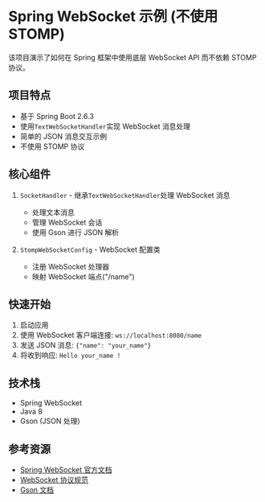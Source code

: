 # Spring WebSocket 示例 (不使用 STOMP)

该项目演示了如何在 Spring 框架中使用底层 WebSocket API 而不依赖 STOMP 协议。

## 项目特点

- 基于 Spring Boot 2.6.3
- 使用`TextWebSocketHandler`实现 WebSocket 消息处理
- 简单的 JSON 消息交互示例
- 不使用 STOMP 协议

## 核心组件

1. `SocketHandler` - 继承`TextWebSocketHandler`处理 WebSocket 消息

   - 处理文本消息
   - 管理 WebSocket 会话
   - 使用 Gson 进行 JSON 解析

2. `StompWebSocketConfig` - WebSocket 配置类
   - 注册 WebSocket 处理器
   - 映射 WebSocket 端点("/name")

## 快速开始

1. 启动应用
2. 使用 WebSocket 客户端连接: `ws://localhost:8080/name`
3. 发送 JSON 消息: `{"name": "your_name"}`
4. 将收到响应: `Hello your_name !`

## 技术栈

- Spring WebSocket
- Java 8
- Gson (JSON 处理)

## 参考资源

- [Spring WebSocket 官方文档](https://docs.spring.io/spring-framework/docs/current/reference/html/web.html#websocket)
- [WebSocket 协议规范](https://tools.ietf.org/html/rfc6455)
- [Gson 文档](https://github.com/google/gson/blob/master/UserGuide.md)
